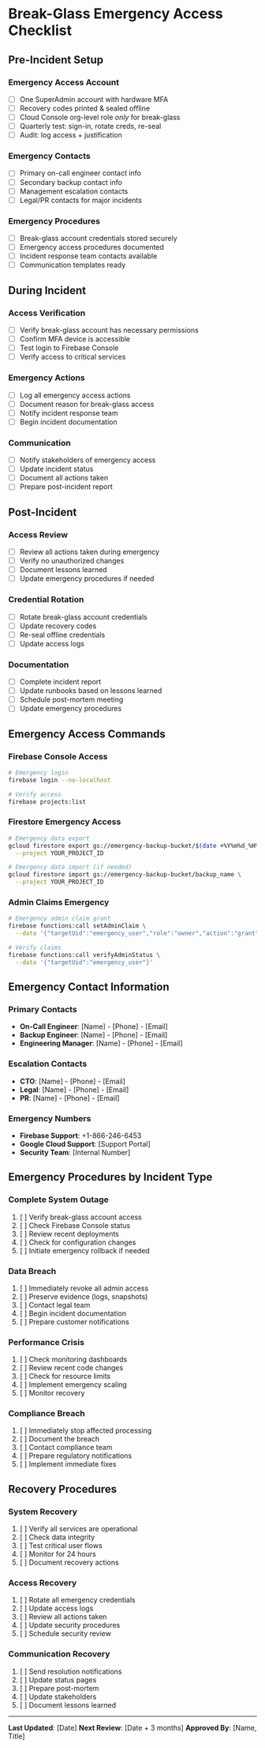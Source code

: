 # Break-Glass Emergency Access Checklist

## Pre-Incident Setup

### Emergency Access Account
- [ ] One SuperAdmin account with hardware MFA
- [ ] Recovery codes printed & sealed offline
- [ ] Cloud Console org-level role *only* for break-glass
- [ ] Quarterly test: sign-in, rotate creds, re-seal
- [ ] Audit: log access + justification

### Emergency Contacts
- [ ] Primary on-call engineer contact info
- [ ] Secondary backup contact info
- [ ] Management escalation contacts
- [ ] Legal/PR contacts for major incidents

### Emergency Procedures
- [ ] Break-glass account credentials stored securely
- [ ] Emergency access procedures documented
- [ ] Incident response team contacts available
- [ ] Communication templates ready

## During Incident

### Access Verification
- [ ] Verify break-glass account has necessary permissions
- [ ] Confirm MFA device is accessible
- [ ] Test login to Firebase Console
- [ ] Verify access to critical services

### Emergency Actions
- [ ] Log all emergency access actions
- [ ] Document reason for break-glass access
- [ ] Notify incident response team
- [ ] Begin incident documentation

### Communication
- [ ] Notify stakeholders of emergency access
- [ ] Update incident status
- [ ] Document all actions taken
- [ ] Prepare post-incident report

## Post-Incident

### Access Review
- [ ] Review all actions taken during emergency
- [ ] Verify no unauthorized changes
- [ ] Document lessons learned
- [ ] Update emergency procedures if needed

### Credential Rotation
- [ ] Rotate break-glass account credentials
- [ ] Update recovery codes
- [ ] Re-seal offline credentials
- [ ] Update access logs

### Documentation
- [ ] Complete incident report
- [ ] Update runbooks based on lessons learned
- [ ] Schedule post-mortem meeting
- [ ] Update emergency procedures

## Emergency Access Commands

### Firebase Console Access
```bash
# Emergency login
firebase login --no-localhost

# Verify access
firebase projects:list
```

### Firestore Emergency Access
```bash
# Emergency data export
gcloud firestore export gs://emergency-backup-bucket/$(date +%Y%m%d_%H%M%S) \
  --project YOUR_PROJECT_ID

# Emergency data import (if needed)
gcloud firestore import gs://emergency-backup-bucket/backup_name \
  --project YOUR_PROJECT_ID
```

### Admin Claims Emergency
```bash
# Emergency admin claim grant
firebase functions:call setAdminClaim \
  --data '{"targetUid":"emergency_user","role":"owner","action":"grant"}'

# Verify claims
firebase functions:call verifyAdminStatus \
  --data '{"targetUid":"emergency_user"}'
```

## Emergency Contact Information

### Primary Contacts
- **On-Call Engineer**: [Name] - [Phone] - [Email]
- **Backup Engineer**: [Name] - [Phone] - [Email]
- **Engineering Manager**: [Name] - [Phone] - [Email]

### Escalation Contacts
- **CTO**: [Name] - [Phone] - [Email]
- **Legal**: [Name] - [Phone] - [Email]
- **PR**: [Name] - [Phone] - [Email]

### Emergency Numbers
- **Firebase Support**: +1-866-246-6453
- **Google Cloud Support**: [Support Portal]
- **Security Team**: [Internal Number]

## Emergency Procedures by Incident Type

### Complete System Outage
1. [ ] Verify break-glass account access
2. [ ] Check Firebase Console status
3. [ ] Review recent deployments
4. [ ] Check for configuration changes
5. [ ] Initiate emergency rollback if needed

### Data Breach
1. [ ] Immediately revoke all admin access
2. [ ] Preserve evidence (logs, snapshots)
3. [ ] Contact legal team
4. [ ] Begin incident documentation
5. [ ] Prepare customer notifications

### Performance Crisis
1. [ ] Check monitoring dashboards
2. [ ] Review recent code changes
3. [ ] Check for resource limits
4. [ ] Implement emergency scaling
5. [ ] Monitor recovery

### Compliance Breach
1. [ ] Immediately stop affected processing
2. [ ] Document the breach
3. [ ] Contact compliance team
4. [ ] Prepare regulatory notifications
5. [ ] Implement immediate fixes

## Recovery Procedures

### System Recovery
1. [ ] Verify all services are operational
2. [ ] Check data integrity
3. [ ] Test critical user flows
4. [ ] Monitor for 24 hours
5. [ ] Document recovery actions

### Access Recovery
1. [ ] Rotate all emergency credentials
2. [ ] Update access logs
3. [ ] Review all actions taken
4. [ ] Update security procedures
5. [ ] Schedule security review

### Communication Recovery
1. [ ] Send resolution notifications
2. [ ] Update status pages
3. [ ] Prepare post-mortem
4. [ ] Update stakeholders
5. [ ] Document lessons learned

---

**Last Updated**: [Date]
**Next Review**: [Date + 3 months]
**Approved By**: [Name, Title]

